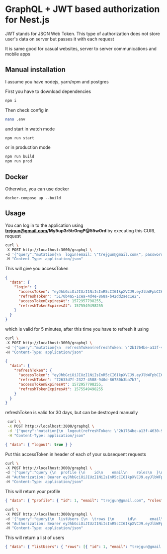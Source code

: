 # GraphQL + JWT based authorization for Nest.js

JWT stands for JSON Web Token. This type of authorization does not store user's data on server but passes it with each request

It is same good for casual websites, server to server communications and mobile apps

## Manual installation

I assume you have nodejs, yarn/npm and postgres

First you have to download dependencies

```bash
npm i
```

Then check config in

```bash
nano .env
```

and start in watch mode

```bash
npm run start
```

or in production mode

```bash
npm run build
npm run prod
```

## Docker

Otherwise, you can use docker

```shell script
docker-compose up --build
```

## Usage

You can log in to the application using **trejgun@gmail.com/My5up3r5tr0ngP@55w0rd** by executing this CURL request

```bash
curl \
-X POST http://localhost:3000/graphql \
-d '{"query":"mutation{\n  login(email: \"trejgun@gmail.com\", password: \"My5up3r5tr0ngP@55w0rd\") {\n    accessToken\n    refreshToken\n    accessTokenExpiresAt\n    refreshTokenExpiresAt\n  }\n}\n"}' \
-H "Content-Type: application/json"
```

This will give you accessToken

```json
{
  "data": {
    "login": {
      "accessToken": "eyJhbGciOiJIUzI1NiIsInR5cCI6IkpXVCJ9.eyJlbWFpbCI6InRyZWpndW5AZ21haWwuY29tIiwiaWF0IjoxNTcyOTU3NzMwLCJleHAiOjE1NzMyNTc3MzB9.U3Fx9eYu-qSmPLjB0-2tbs8xouXGncwey4g9FYj5GHY",
      "refreshToken": "5170b4a5-1cea-4d4e-868a-b42dd2aec1e2",
      "accessTokenExpiresAt": 1572957798255,
      "refreshTokenExpiresAt": 1575549498255
    }
  }
}
```

which is valid for 5 minutes, after this time you have to refresh it using

```sh
curl \
-X POST http://localhost:3000/graphql \
-d '{"query":"mutation{\n  refreshToken(refreshToken: \"2b1764be-a13f-4630-9696-09f9e0f2bbd7\") {\n    accessToken\n    refreshToken\n    accessTokenExpiresAt\n    refreshTokenExpiresAt\n  }\n}"}' \
-H "Content-Type: application/json"
```

```json
{
  "data": {
    "refreshToken": {
      "accessToken": "eyJhbGciOiJIUzI1NiIsInR5cCI6IkpXVCJ9.eyJlbWFpbCI6InRyZWpndW5AZ21haWwuY29tIiwiaWF0IjoxNTcyOTU3NjA0LCJleHAiOjE1NzMyNTc2MDR9.WSXXz20wbsOajwefbDQ7wb2tgdRLRby02AzhzfyDvjw",
      "refreshToken": "72633d7f-2327-4508-940d-86780b3ba7b7",
      "accessTokenExpiresAt": 1572957798255,
      "refreshTokenExpiresAt": 1575549498255
    }
  }
}
```

refreshToken is valid for 30 days, but can be destroyed manually

```sh
 curl \
 -X POST http://localhost:3000/graphql \
 -d '{"query":"mutation{\n  logout(refreshToken: \"2b1764be-a13f-4630-9696-09f9e0f2bbd7\")\n}"}' \
 -H "Content-Type: application/json"
```

```json
{ "data": { "logout": true } }
```

Put this accessToken in header of each of your subsequent requests

```bash
curl \
-X POST http://localhost:3000/graphql \
-d '{"query":"query {\n  profile {\n    id\n    email\n    roles\n  }\n}"}' \
-H "Authorization: Bearer eyJhbGciOiJIUzI1NiIsInR5cCI6IkpXVCJ9.eyJlbWFpbCI6InRyZWpndW5AZ21haWwuY29tIiwiaWF0IjoxNjE4OTc0MTIzLCJleHAiOjE2MTg5NzQ0MjN9.MPTGJ3mjJ5HjFsC1XLBCT1oGdLSG3VSPAaArO_E3Ong" \
-H "Content-Type: application/json"
```

This will return your profile

```json
{ "data": { "profile": { "id": 1, "email": "trejgun@gmail.com", "roles": ["ADMIN"] } } }
```

```bash
curl \
-X POST http://localhost:3000/graphql \
-d '{"query":"query{\n  listUsers {\n  \trows {\n      id\n      email\n      roles\n    }\n    count\n  }\n}"}' \
-H "Authorization: Bearer eyJhbGciOiJIUzI1NiIsInR5cCI6IkpXVCJ9.eyJlbWFpbCI6InRyZWpndW5AZ21haWwuY29tIiwiaWF0IjoxNTcyOTU2MDUzLCJleHAiOjE1NzMyNTYwNTN9.-RrT9N1CclFelsWnwAAgsTBGTJLmRRuhcYhjTWu4jA0" \
-H "Content-Type: application/json"
```

This will return a list of users

```json
{ "data": { "listUsers": { "rows": [{ "id": 1, "email": "trejgun@gmail.com", "roles": ["ADMIN"] }], "count": 1 } } }
```
